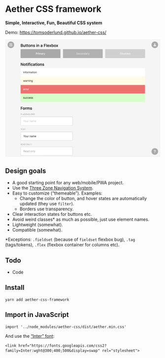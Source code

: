 # Aether CSS framework

**Simple, Interactive, Fun, Beautiful CSS system**

Demo: https://tomsoderlund.github.io/aether-css/

![Screenshot of Aether CSS](docs/demo.png)

## Design goals

- A good starting point for any web/mobile/PWA project.
- Use the [Three Zone Navigation System](https://medium.com/@tomsoderlund/three-zone-navigation-system-45f20d08bed4).
- Easy to customize (“themeable”). Examples:
  - Change the color of button, and hover states are automatically updated (they use `filter`).
  - Borders use transparency.
- Clear interaction states for buttons etc.
- Avoid weird classes* as much as possible, just use element names.
- Lightweight (somewhat).
- Compatible (somewhat).

*Exceptions: `.fieldset` (because of `fieldset` flexbox bug), `.tag` (tags/tokens), `.flex` (flexbox container for columns etc).


## Todo

- Code


## Install

    yarn add aether-css-framework


## Import in JavaScript

    import '../node_modules/aether-css/dist/aether.min.css'

And use the [“Inter” font](https://rsms.me/inter/):

    <link href="https://fonts.googleapis.com/css2?family=Inter:wght@300;400;500&display=swap" rel="stylesheet">
